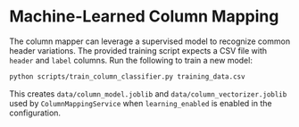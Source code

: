 # Machine-Learned Column Mapping

The column mapper can leverage a supervised model to recognize common header variations.
The provided training script expects a CSV file with `header` and `label` columns.
Run the following to train a new model:

```bash
python scripts/train_column_classifier.py training_data.csv
```

This creates `data/column_model.joblib` and `data/column_vectorizer.joblib` used by
`ColumnMappingService` when `learning_enabled` is enabled in the configuration.

